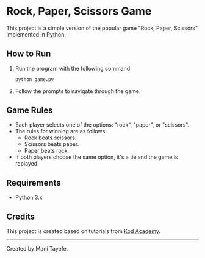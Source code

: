 # Rock, Paper, Scissors Game

This project is a simple version of the popular game "Rock, Paper, Scissors" implemented in Python.

## How to Run

1. Run the program with the following command:

    ```bash
    python game.py
    ```

2. Follow the prompts to navigate through the game.

## Game Rules

- Each player selects one of the options: "rock", "paper", or "scissors".
- The rules for winning are as follows:
  - Rock beats scissors.
  - Scissors beats paper.
  - Paper beats rock.
- If both players choose the same option, it's a tie and the game is replayed.

## Requirements

- Python 3.x

## Credits

This project is created based on tutorials from [Kod Academy](https://academy.kod.ir).

---

Created by Mani Tayefe.
